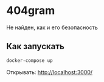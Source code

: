 # 404gram
Не найден, как и его безопасность

## Как запускать

```bash
docker-compose up
```

Открывать: <http://localhost:3000/>